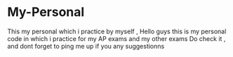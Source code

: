 # My-Personal
This my personal which i practice by myself ,
Hello guys this is my personal code in which i practice for my AP exams and my other exams 
Do check it , and dont forget to ping me up if you any suggestionns 
